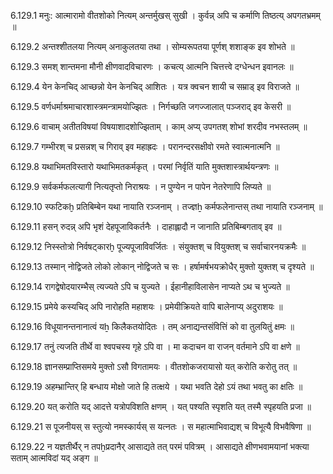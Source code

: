 6.129.1
मनुः:
आत्मारामो वीतशोको नित्यम् अन्तर्मुखस् सुखी ।
कुर्वन्न् अपि च कर्माणि तिष्ठत्य् अपगतभ्रमम् ॥


6.129.2
अन्तश्शीतलया नित्यम् अनाकुलतया तथा ।
सोम्यरूपतया पूर्णश् शशाङ्क इव शोभते ॥


6.129.3
समश् शान्तमना मौनी क्षीणवादविचारणः ।
कचत्य् आत्मनि चित्तत्त्वे दग्धेन्धन इवानलः ॥


6.129.4
येन केनचिद् आच्छन्नो येन केनचिद् आशितः ।
यत्र क्वचन शायी च सम्राड् इव विराजते ॥


6.129.5
वर्णधर्माश्रमाचारशास्त्रमन्त्रामयोज्झितः ।
निर्गच्छति जगज्जालात् पञ्जराद् इव केसरी ॥


6.129.6
वाचाम् अतीतविषयां विषयाशादशोज्झिताम् ।
काम् अप्य् उपगतश् शोभां शरदीव नभस्तलम् ॥


6.129.7
गम्भीरश् च प्रसन्नश् च गिराव् इव महाह्रदः ।
परानन्दरसक्षीवो रमते स्वात्मनात्मनि ॥


6.129.8
यथाभिमतविस्तारो यथाभिमतकर्मकृत् ।
परमां निर्वृतिं याति मुक्तशास्त्रार्थयन्त्रणः ॥


6.129.9
सर्वकर्मफलत्यागी नित्यतृप्तो निराश्रयः ।
न पुण्येन न पापेन नेतरेणापि लिप्यते ॥


6.129.10
स्फटिकḫ प्रतिबिम्बेन यथा नायाति रञ्जनाम् ।
तज्ज्ञẖ कर्मफलेनान्तस् तथा नायाति रञ्जनाम् ॥


6.129.11
हसन् रुदन्न् अपि भृशं देहपूजाविकर्तनैः ।
दाहाह्लादौ न जानाति प्रतिबिम्बगताव् इव ॥


6.129.12
निस्स्तोत्रो निर्वषट्कारḫ पूज्यपूजाविवर्जितः ।
संयुक्तश् च वियुक्तश् च सर्वाचारनयक्रमैः ॥


6.129.13
तस्मान् नोद्विजते लोको लोकान् नोद्विजते च सः ।
हर्षामर्षभयक्रोधैर् मुक्तो युक्तश् च दृश्यते ॥


6.129.14
रागद्वेषोदयारम्भैस् त्यज्यते ऽपि च युज्यते ।
ईहानीहाविलासेन नाप्यते ऽथ च भुज्यते ॥


6.129.15
प्रमेये कस्यचिद् अपि नारोहति महाशयः ।
प्रमेयीक्रियते वापि बालेनाप्य् अदुराशयः ॥


6.129.16
विधूयानन्तनानात्वं यẖ किलैकतयोदितः ।
तम् अनाद्यन्तसंवित्तिं को वा तुलयितुं क्षमः ॥


6.129.17
तनुं त्यजति तीर्थे वा श्वपचस्य गृहे ऽपि वा ।
मा कदाचन वा राजन् वर्तमाने ऽपि वा क्षणे ॥


6.129.18
ज्ञानसम्प्राप्तिसमये मुक्तो ऽसौ विगतामयः ।
वीतशोकजरायासो यत् करोति करोतु तत् ॥


6.129.19
अहम्भ्रान्तिर् हि बन्धाय मोक्षो जाते हि तत्क्षये ।
यथा भवति देहो ऽयं तथा भवतु का क्षतिः ॥


6.129.20
यत् करोति यद् आदत्ते यत्रोपविशति क्षणम् ।
यत् पश्यति स्पृशति यत् तस्मै स्पृहयति प्रजा ॥


6.129.21
स पूजनीयस् स स्तुत्यो नमस्कार्यस् स यत्नतः ।
स महात्माभिवाद्यश् च विभूत्यै विभवैषिणा ॥


6.129.22
न यज्ञतीर्थैर् न तपḫप्रदानैर् आसाद्यते तत् परमं पवित्रम् ।
आसाद्यते क्षीणभवामयानां भक्त्या सताम् आत्मविदां यद् अङ्ग ॥

